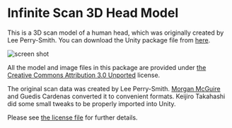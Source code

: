 Infinite Scan 3D Head Model
===========================

This is a 3D scan model of a human head, which was originally created by Lee
Perry-Smith. You can download the Unity package file from [here][Package].

![screen shot][Sample]

All the model and image files in this package are provided under [the Creative
Commons Attribution 3.0 Unported][CC] license.

The original scan data was created by Lee Perry-Smith. [Morgan McGuire][McGuire]
and Guedis Cardenas converted it to convenient formats. Keijiro Takahashi did
some small tweaks to be properly imported into Unity.

Please see [the license file][License] for further details.

[Package]: https://github.com/keijiro/InfiniteScan/raw/master/InfiniteScan.unitypackage
[Sample]: https://40.media.tumblr.com/d83d49be301b44c72ed44281e30695df/tumblr_nuy99prWhY1qio469o1_400.png
[CC]: https://creativecommons.org/licenses/by/3.0/
[McGuire]: http://graphics.cs.williams.edu/data/meshes.xml
[License]: https://github.com/keijiro/InfiniteScan/blob/master/Assets/InfiniteScan/License.txt
